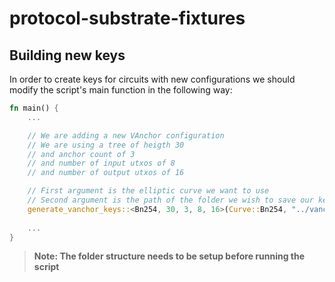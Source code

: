# protocol-substrate-fixtures

## Building new keys
In order to create keys for circuits with new configurations we should modify the script's main function in the following way:
```rust
fn main() {
    ...

    // We are adding a new VAnchor configuration
    // We are using a tree of heigth 30
    // and anchor count of 3
    // and number of input utxos of 8
    // and number of output utxos of 16

    // First argument is the elliptic curve we want to use
    // Second argument is the path of the folder we wish to save our keys into -- relative to the builder/Cargo.toml
    generate_vanchor_keys::<Bn254, 30, 3, 8, 16>(Curve::Bn254, "../vanchor/bn254/x5");
    
    ...
}
```
> **Note: The folder structure needs to be setup before running the script**